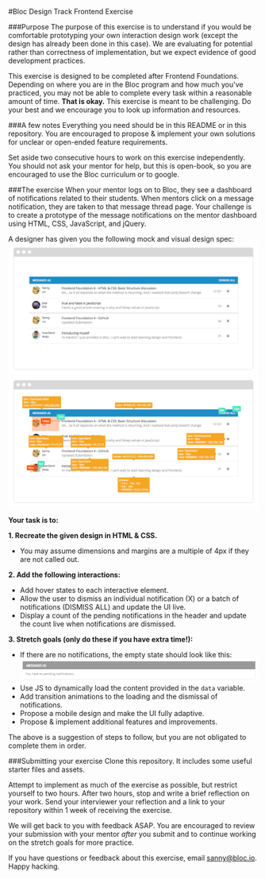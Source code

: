 #Bloc Design Track Frontend Exercise

###Purpose
The purpose of this exercise is to understand if you would be comfortable prototyping your own interaction design work (except the design has already been done in this case). We are evaluating for potential rather than correctness of implementation, but we expect evidence of good development practices.

This exercise is designed to be completed after Frontend Foundations. Depending on where you are in the Bloc program and how much you've practiced, you may not be able to complete every task within a reasonable amount of time. **That is okay.** This exercise is meant to be challenging. Do your best and we encourage you to look up information and resources.

###A few notes
Everything you need should be in this README or in this repository. You are encouraged to propose & implement your own solutions for unclear or open-ended feature requirements.

Set aside two consecutive hours to work on this exercise independently. You should not ask your mentor for help, but this is open-book, so you are encouraged to use the Bloc curriculum or to google.

###The exercise
When your mentor logs on to Bloc, they see a dashboard of notifications related to their students. When mentors click on a message notification, they are taken to that message thread page. Your challenge is to create a prototype of the message notifications on the mentor dashboard using HTML, CSS, JavaScript, and jQuery.

A designer has given you the following mock and visual design spec:
![Mockup of Message Notifications](prompt/notifications_mock.png)
![Comp of Message Notifications](prompt/notifications_comp.png)

**Your task is to:**

**1. Recreate the given design in HTML & CSS.**
- You may assume dimensions and margins are a multiple of 4px if they are not called out.

**2. Add the following interactions:**
- Add hover states to each interactive element.
- Allow the user to dismiss an individual notification (X) or a batch of notifications (DISMISS ALL) and update the UI live.
- Display a count of the pending notifications in the header and update the count live when notifications are dismissed.

**3. Stretch goals (only do these if you have extra time!):**
- If there are no notifications, the empty state should look like this:
 ![Empty Notifications State](prompt/notifications_empty.png)
- Use JS to dynamically load the content provided in the `data` variable.
- Add transition animations to the loading and the dismissal of notifications.
- Propose a mobile design and make the UI fully adaptive.
- Propose & implement additional features and improvements.

The above is a suggestion of steps to follow, but you are not obligated to complete them in order. 

###Submitting your exercise
Clone this repository. It includes some useful starter files and assets.

Attempt to implement as much of the exercise as possible, but restrict yourself to two hours. After two hours, stop and write a brief reflection on your work. Send your interviewer your reflection and a link to your repository within 1 week of receiving the exercise.

We will get back to you with feedback ASAP. You are encouraged to review your submission with your mentor _after_ you submit and to continue working on the stretch goals for more practice.

If you have questions or feedback about this exercise, email sanny@bloc.io. Happy hacking.